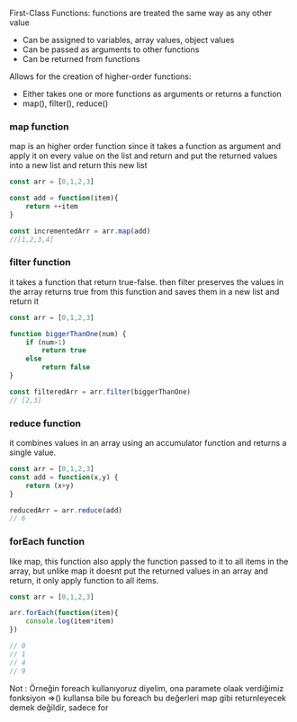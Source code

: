 
First-Class Functions:
functions are treated the same way as any other value
- Can be assigned to variables, array values, object values
- Can be passed as arguments to other functions
- Can be returned from functions

Allows for the creation of higher-order functions:
- Either takes one or more functions as arguments or returns a function
- map(), filter(), reduce()


### map function
map is an higher order function since it takes a function as argument and apply it on every value on the list and return and put the returned values into a new list and return this new list

```js
const arr = [0,1,2,3]

const add = function(item){
    return ++item
}

const incrementedArr = arr.map(add)
//[1,2,3,4]
```


### filter function
it takes a function that return true-false. then filter preserves the values in the array returns true from this function and saves them in a new list and return it

```js
const arr = [0,1,2,3]

function biggerThanOne(num) {
    if (num>1)
        return true
    else
        return false
}

const filteredArr = arr.filter(biggerThanOne)
// [2,3]
```

### reduce function
it combines values in an array using an accumulator function and returns a single value.

```js
const arr = [0,1,2,3]
const add = function(x,y) {
    return (x+y)
}

reducedArr = arr.reduce(add)
// 6
```

### forEach function
like map, this function also apply the function passed to it to all items in the array, but unlike map it doesnt put the returned values in an array and return, it only apply function to all items.

```js
const arr = [0,1,2,3]

arr.forEach(function(item){
    console.log(item*item)
})

// 0 
// 1
// 4
// 9
```

Not : Örneğin foreach kullanıyoruz diyelim, ona paramete olaak verdiğimiz fonksiyon =>() kullansa bile bu foreach bu değerleri map gibi returnleyecek demek değildir, sadece for